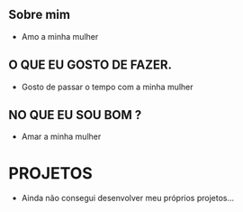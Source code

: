 ## Sobre mim 
 - Amo a minha mulher
   
 ## O QUE EU GOSTO DE FAZER.
  - Gosto de passar o tempo com a minha mulher

## NO QUE EU SOU BOM ?
  - Amar a minha mulher

# PROJETOS 
 - Ainda não consegui desenvolver meu próprios projetos...

